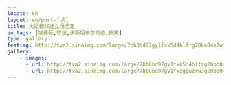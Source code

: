 ```yaml
---
locate: en
layout: en/post-full
title: 太妃糖球迷立场坚定
en_tags: [埃弗顿,球迷,伊斯坦布尔奇迹,搞笑]
type: gallery
featimg: http://tva2.sinaimg.com/large/7bb8bd97gy1fxk5d4blfrg20bo04x7wj.gif
gallery:
    - images:
      - url: http://tva2.sinaimg.com/large/7bb8bd97gy1fxk5d4blfrg20bo04x7wj.gif
      - url: http://tva2.sinaimg.com/large/7bb8bd97gy1fxzggwzrw3g20bo04xhdu.gif
---
```


